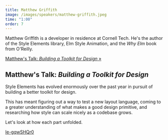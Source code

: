 ```yaml
---
title: Matthew Griffith
image: /images/speakers/matthew-griffith.jpeg
time: "1:00"
order: 7
---
```


Matthew Griffith is a developer in residence at Cornell Tech. He's the author of the Style Elements library, Elm Style Animation, and the *Why Elm* book from O'Reilly.

[Matthew's Talk: *Building a Toolkit for Design* &raquo;](directive:more)

## Matthew's Talk: *Building a Toolkit for Design*

Style Elements has evolved enormously over the past year in pursuit of building a better toolkit for design.

This has meant figuring out a way to test a new layout language, coming to a greater understanding of what makes a good design primitive, and researching how style can scale nicely as a codebase grows.

Let's look at how each part unfolded.

[Ie-gqwSHQr0](directive:youtube)
